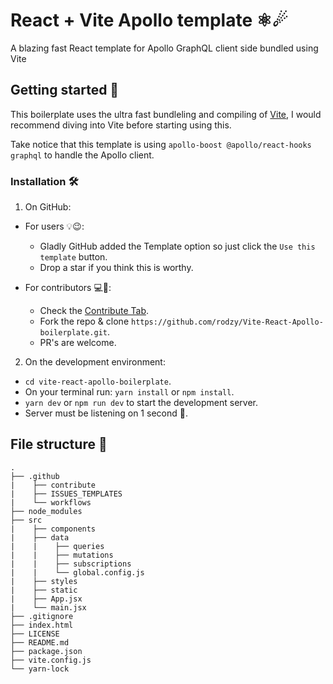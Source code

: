 # React + Vite Apollo template ⚛☄

A blazing fast React template for Apollo GraphQL client side bundled using Vite

## Getting started 🚀

This boilerplate uses the ultra fast bundleling and compiling of [Vite](https://github.com/vitejs/vite), I would recommend diving into Vite before starting using this.

Take notice that this template is using ``apollo-boost @apollo/react-hooks graphql`` to handle the Apollo client.

### Installation 🛠

1. On GitHub:
- For users 💡😉:
    - Gladly GitHub added the Template option so just click the ``Use this template`` button.
    - Drop a star if you think this is worthy.

- For contributors 💻🧠:
    - Check the [Contribute Tab](https://github.com/rodzy/Vite-React-Apollo-boilerplate/).
    - Fork the repo & clone ``https://github.com/rodzy/Vite-React-Apollo-boilerplate.git``.
    - PR's are welcome.

2. On the development environment:
- ``cd vite-react-apollo-boilerplate``.
- On your terminal run: ``yarn install`` or ``npm install``.
- ``yarn dev`` or ``npm run dev`` to start the development server.
- Server must be listening on 1 second 👀.

## File structure 🧩

```
.
├── .github
|    ├── contribute
|    ├── ISSUES_TEMPLATES
|    └── workflows
├── node_modules
├── src
|    ├── components
|    ├── data
|    |    ├── queries
|    |    ├── mutations
|    |    ├── subscriptions
|    |    └── global.config.js
|    ├── styles
|    ├── static
|    ├── App.jsx
|    └── main.jsx
├── .gitignore
├── index.html
├── LICENSE
├── README.md
├── package.json
├── vite.config.js
└── yarn-lock
```
